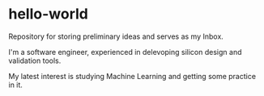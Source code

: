 # hello-world
Repository for storing preliminary ideas and serves as my Inbox.

I'm a software engineer, experienced in delevoping silicon design and validation tools.

My latest interest is studying Machine Learning and getting some practice in it.

